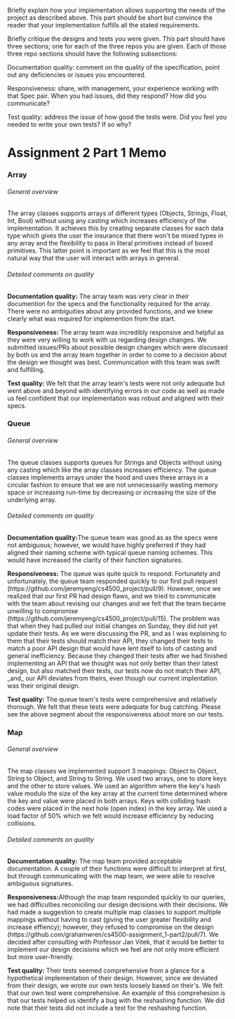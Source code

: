 
Briefly explain how your implementation allows supporting the needs of the project as described above. This part should be short but convince the reader that your implementation fulfills all the stated requirements.

Briefly critique the designs and tests you were given. This part should have three sections; one for each of the three repos you are given. Each of those three repo sections should have the following subsections:

Documentation quality: comment on the quality of the specification, point out any deficiencies or issues you encountered.

Responsiveness: share, with management, your experience working with that Spec pair. When you had issues, did they respond? How did you communicate?

Test quality: address the issue of how good the tests were. Did you feel you needed to write your own tests? If so why?

<h1> Assignment 2 Part 1 Memo </h1>

</n></n>
<h3>Array</h3>
<h6>General overview</h6>
<p> The array classes supports arrays of different types (Objects, Strings, Float, Int, Bool) without using any casting which increases efficiency of the implementation. It achieves this by creating separate classes for each data type which gives the user the insurance that there won't be mixed types in any array and the flexibility to pass in literal primitives instead of boxed primitives. This latter point is important as we feel that this is the most natural way that the user will interact with arrays in general.</p>
</n><h6>Detailed comments on quality</h6>
<p><b> Documentation quality:</b> The array team was very clear in their documention for the specs and the functionality required for the array. There were no ambiguities about any provided functions, and we knew clearly what was required for implemention from the start.</p>
<p><b>Responsiveness:</b> The array team was incredibly responsive and helpful as they were very willing to work with us regarding design changes. We submitted issues/PRs about possible design changes which were discussed by both us and the array team together in order to come to a decision about the design we thought was best. Communication with this team was swift and fulfilling. </p>
<p><b>Test quality:</b> We felt that the array team's tests were not only adequate but went above and beyond with identifying errors in our code as well as made us feel confident that our implementation was robust and aligned with their specs. </p>

</n></n>
<h3>Queue</h3>
<h6>General overview</h6>
<p> The queue classes supports queues for Strings and Objects without using any casting which like the array classes increases efficiency. The queue classes implements arrays under the hood and uses these arrays in a circular fashion to ensure that we are not unnecessarily wasting memory space or increasing run-time by decreasing or increasing the size of the underlying array.</p>
</n><h6>Detailed comments on quality</h6>
<p><b> Documentation quality:</b>The queue team was good as as the specs were not ambiguous; however, we would have highly preferred if they had aligned their naming scheme with typical queue naming schemes. This would have increased the clarity of their function signatures.</p>
<p><b>Responsiveness:</b> The queue was quite quick to respond. Fortunately and unfortunately, the queue team responded quickly to our first pull request (https://github.com/jeremyeng/cs4500_project/pull/9). However, once we realized that our first PR had design flaws, and we tried to communicate with the team about revising our changes and we felt that the team became unwilling to compromise (https://github.com/jeremyeng/cs4500_project/pull/15). The problem was that when they had pulled our initial changes on Sunday, they did not yet update their tests. As we were discussing the PR, and as I was explaining to them that their tests should match their API, they changed their tests to match a poor API design that would have lent itself to lots of casting and general inefficiency. Because they changed their tests after we had finished implementing an API that we thought was not only better than their latest design, but also matched their tests, our tests now do not match their API, _and_ our API deviates from theirs, even though our current implentation was their original design. </p>
<p><b>Test quality:</b> The queue team's tests were comprehensive and relatively thorough. We felt that these tests were adequate for bug catching. Please see the above segment about the responsiveness about more on our tests.</p>


</n></n>
<h3>Map</h3>
<h6>General overview</h6>
<p>The map classes we implemented support 3 mappings: Object to Object, String to Object, and String to String. We used two arrays, one to store keys and the other to store values. We used an algorithm where the key's hash value modulo the size of the key array at the current time determined where the key and value were placed in both arrays. Keys with colliding hash codes were placed in the next hole (open index) in the key array. We used a load factor of 50% which we felt would increase efficiency by reducing collisions. </p>
</n><h6> Detailed comments on quality </h6>
<p><b> Documentation quality:</b> The map team provided acceptable documentation. A couple of their functions were difficult to interpret at first, but through communicating with the map team, we were able to resolve ambiguous signatures.</p>
<p><b>Responsiveness:</b>Although the map team responded quickly to our queries, we had difficulties reconiciling our design decisions with their decisions. We had made a suggestion to create multiple map classes to support multiple mappings without having to cast (giving the user greater flexibility and increase effiency); however, they refused to compromise on the design (https://github.com/grahamwren/cs4500-assignment_1-part2/pull/7). We decided after consulting with Professor Jan Vitek, that it would be better to implement our design decisions which we feel are not only more efficient but more user-friendly. </p>
<p><b>Test quality:</b> Their tests seemed comprehensive from a glance for a hypothetical implementation of their design. However, since we deviated from their design, we wrote our own tests loosely based on their's. We felt that our own test were comprehensive. An example of this comprehesion is that our tests helped us identify a bug with the reshashing function. We did note that their tests did not include a test for the reshashing function. </p>